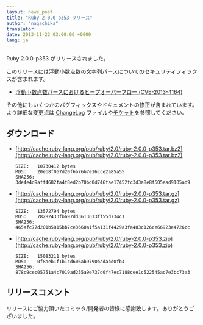 ```yaml
---
layout: news_post
title: "Ruby 2.0.0-p353 リリース"
author: "nagachika"
translator:
date: 2013-11-22 03:00:00 +0000
lang: ja
---
```


Ruby 2.0.0-p353 がリリースされました。

このリリースには浮動小数点数の文字列パースについてのセキュリティフィックスが含まれます。

 * [浮動小数点数パースにおけるヒープオーバーフロー
   (CVE-2013-4164)](/ja/news/2013/11/22/heap-overflow-in-floating-point-parsing-cve-2013-4164/)

その他にもいくつかのバグフィックスやドキュメントの修正が含まれています。
より詳細な変更点は [ChangeLog](http://svn.ruby-lang.org/repos/ruby/tags/v2_0_0_353/ChangeLog) ファイルや[チケット](https://bugs.ruby-lang.org/projects/ruby-200/issues?set_filter=1&status_id=5)を参照してください。

## ダウンロード

* [http://cache.ruby-lang.org/pub/ruby/2.0/ruby-2.0.0-p353.tar.bz2](http://cache.ruby-lang.org/pub/ruby/2.0/ruby-2.0.0-p353.tar.bz2)

      SIZE:   10730412 bytes
      MD5:    20eb8f067d20f6b76b7e16cce2a85a55
      SHA256: 3de4e4d9aff4682fa4f8ed2b70bd0d746fae17452fc3d3a8e8f505ead9105ad9

* [http://cache.ruby-lang.org/pub/ruby/2.0/ruby-2.0.0-p353.tar.gz](http://cache.ruby-lang.org/pub/ruby/2.0/ruby-2.0.0-p353.tar.gz)

      SIZE:   13572794 bytes
      MD5:    78282433fb697dd3613613ff55d734c1
      SHA256: 465afc77d201b5815bb7ce3660a1f5a131f4429a3fa483c126ce66923e4726cc

* [http://cache.ruby-lang.org/pub/ruby/2.0/ruby-2.0.0-p353.zip](http://cache.ruby-lang.org/pub/ruby/2.0/ruby-2.0.0-p353.zip)

      SIZE:   15083211 bytes
      MD5:    0f8aeb1f1b1cd606ab9790badabd0fb4
      SHA256: 878c9cec05751a4c7019ad255a9e737d0f47ec7188cee1c522545ac7e3bc73a3

## リリースコメント

リリースにご協力頂いたコミッタ/開発者の皆様に感謝致します。ありがとうございました。

